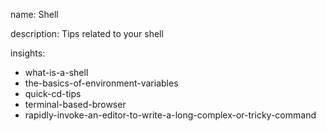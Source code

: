 name: Shell

description: Tips related to your shell

insights:
  - what-is-a-shell
  - the-basics-of-environment-variables
  - quick-cd-tips
  - terminal-based-browser
  - rapidly-invoke-an-editor-to-write-a-long-complex-or-tricky-command
 
